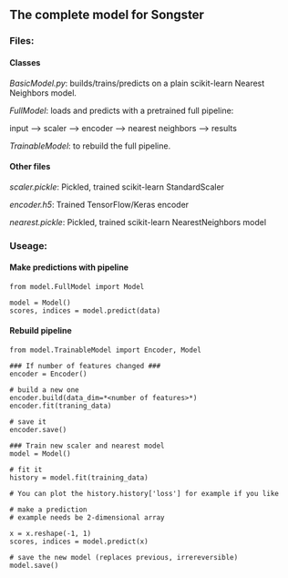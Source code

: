 ## The complete model for Songster

### Files:

#### Classes

*BasicModel.py*: builds/trains/predicts on a plain scikit-learn Nearest Neighbors 
model.

*FullModel*: loads and predicts with a pretrained full pipeline:

input --> scaler --> encoder --> nearest neighbors --> results

*TrainableModel*: to rebuild the full pipeline.

#### Other files

*scaler.pickle*: Pickled, trained scikit-learn StandardScaler

*encoder.h5*: Trained TensorFlow/Keras encoder

*nearest.pickle*: Pickled, trained scikit-learn NearestNeighbors model


### Useage:

#### Make predictions with pipeline
```
from model.FullModel import Model

model = Model()
scores, indices = model.predict(data)
```

#### Rebuild pipeline
```
from model.TrainableModel import Encoder, Model

### If number of features changed ###
encoder = Encoder()

# build a new one
encoder.build(data_dim=*<number of features>*)
encoder.fit(traning_data)

# save it
encoder.save()

### Train new scaler and nearest model
model = Model()

# fit it
history = model.fit(training_data)

# You can plot the history.history['loss'] for example if you like

# make a prediction
# example needs be 2-dimensional array

x = x.reshape(-1, 1)
scores, indices = model.predict(x)

# save the new model (replaces previous, irrereversible)
model.save()
```


